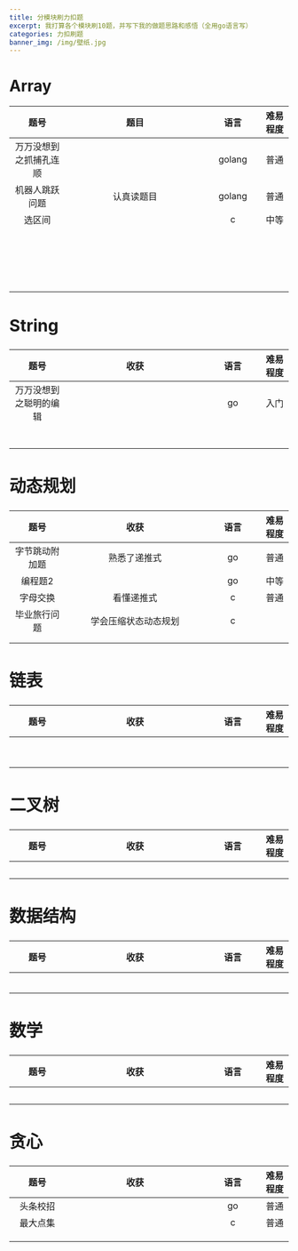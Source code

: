 ```yaml
---
title: 分模块刷力扣题
excerpt: 我打算各个模块刷10题，并写下我的做题思路和感悟（全用go语言写）
categories: 力扣刷题
banner_img: /img/壁纸.jpg
---
```


# Array



<style>
table th:first-of-type {
    width: 20%;
}
table th:nth-of-type(2) {
    width: 50%;
}
table th:nth-of-type(3) {
    width: 20%;
}
 table th:nth-of-type(4) {
    width: 30%;
}
</style>
<div style="font-size:20px">

|          题号          |    题目    |  语言  | 难易程度 |
| :--------------------: | :--------: | :----: | :------: |
| 万万没想到之抓捕孔连顺 |            | golang |   普通   |
|     机器人跳跃问题     | 认真读题目 | golang |   普通   |
|         选区间         |            |   c    |   中等   |
|                        |            |        |          |
|                        |            |        |          |
|                        |            |        |          |
|                        |            |        |          |
|                        |            |        |          |
|                        |            |        |          |
|                        |            |        |          |
|                        |            |        |          |
|                        |            |        |          |
|                        |            |        |          |
|                        |            |        |          |
|                        |            |        |          |
|                        |            |        |          |
|                        |            |        |          |
|                        |            |        |          |
|                        |            |        |          |
|                        |            |        |          |
|                        |            |        |          |
|                        |            |        |          |

## String

<div style="font-size:20px">

|          题号          | 收获 | 语言 | 难易程度 |
| :--------------------: | :--: | :--: | :------: |
| 万万没想到之聪明的编辑 |      |  go  |   入门   |
|                        |      |      |          |
|                        |      |      |          |
|                        |      |      |          |
|                        |      |      |          |
|                        |      |      |          |
|                        |      |      |          |
|                        |      |      |          |

## 动态规划

<div style="font-size:20px">

| 题号 |         收获         | 语言 | 难易程度 |
| :--: | :------------------: | :--: | :------: |
| 字节跳动附加题 | 熟悉了递推式 | go | 普通 |
| 编程题2 |      | go | 中等 |
| 字母交换 | 看懂递推式 | c | 普通 |
| 毕业旅行问题 | 学会压缩状态动态规划 | c |          |
|      |      |      |          |
|                       |                |      |          |

## 链表

<div style="font-size:20px">

| 题号 |         收获         | 语言 | 难易程度 |
| :--: | :------------------: | :--: | :------: |
|      |      |      |          |
|      |      |      |          |
|      |      |      |          |
|      |      |      |          |
|      |      |      |          |
|      |      |      |          |
|      |      |      |          |
|      |      |      |          |
|      |      |      |          |
## 二叉树

<div style="font-size:20px">

| 题号 |         收获         | 语言 | 难易程度 |
| :--: | :------------------: | :--: | :------: |
|      |      |      |          |
|      |      |      |          |
|      |      |      |          |
|      |      |      |          |
|      |          |      |          |

## 数据结构

<div style="font-size:20px">

| 题号 |         收获         | 语言 | 难易程度 |
| :--: | :------------------: | :--: | :------: |
|      |      |      |          |
|      |      |      |          |
|      |      |      |          |
|      |          |      |          |
|      |          |      |          |
|      |          |      |          |

## 数学

<div style="font-size:20px">

| 题号 |         收获         | 语言 | 难易程度 |
| :--: | :------------------: | :--: | :------: |
|      |      |      |          |
|      |      |      |          |
|      |      |      |          |
|      |          |      |          |
|      |          |      |          |

## 贪心

<div style="font-size:20px">

| 题号 |         收获         | 语言 | 难易程度 |
| :--: | :------------------: | :--: | :------: |
| 头条校招 |      | go | 普通 |
| 最大点集 |      | c | 普通 |
|      |      |      |          |
|      |          |      |          |
|      |          |      |          |